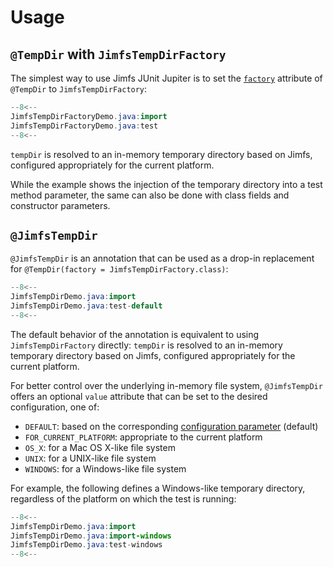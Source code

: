 # Usage

## `@TempDir` with `JimfsTempDirFactory`

The simplest way to use Jimfs JUnit Jupiter is to set the
[`factory`](https://docs.junit.org/current/api/org.junit.jupiter.api/org/junit/jupiter/api/io/TempDir.html#factory())
attribute of `@TempDir` to `JimfsTempDirFactory`:

``` java
--8<--
JimfsTempDirFactoryDemo.java:import
JimfsTempDirFactoryDemo.java:test
--8<--
```

`tempDir` is resolved to an in-memory temporary directory based on Jimfs, configured appropriately for the current
platform.

While the example shows the injection of the temporary directory into a test method parameter,
the same can also be done with class fields and constructor parameters.

## `@JimfsTempDir`

`@JimfsTempDir` is an annotation that can be used as a drop-in replacement for
`@TempDir(factory = JimfsTempDirFactory.class)`:

``` java
--8<--
JimfsTempDirDemo.java:import
JimfsTempDirDemo.java:test-default
--8<--
```

The default behavior of the annotation is equivalent to using `JimfsTempDirFactory` directly: `tempDir` is resolved to
an in-memory temporary directory based on Jimfs, configured appropriately for the current platform.

For better control over the underlying in-memory file system, `@JimfsTempDir` offers an optional `value` attribute
that can be set to the desired configuration, one of:

* `DEFAULT`: based on the corresponding [configuration parameter](configuration-parameters.md#default-jimfs-configuration) (default)
* `FOR_CURRENT_PLATFORM`: appropriate to the current platform
* `OS_X`: for a Mac OS X-like file system
* `UNIX`: for a UNIX-like file system
* `WINDOWS`: for a Windows-like file system

For example, the following defines a Windows-like temporary directory, regardless of the platform on which the test is
running:

``` java
--8<--
JimfsTempDirDemo.java:import
JimfsTempDirDemo.java:import-windows
JimfsTempDirDemo.java:test-windows
--8<--
```

